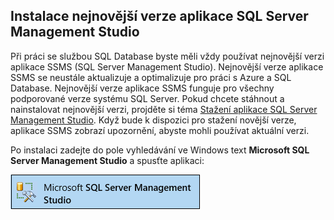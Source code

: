 ## <a name="install-the-newest-version-of-sql-server-management-studio"></a>Instalace nejnovější verze aplikace SQL Server Management Studio
  Při práci se službou SQL Database byste měli vždy používat nejnovější verzi aplikace SSMS (SQL Server Management Studio). Nejnovější verze aplikace SSMS se neustále aktualizuje a optimalizuje pro práci s Azure a SQL Database. Nejnovější verze aplikace SSMS funguje pro všechny podporované verze systému SQL Server. Pokud chcete stáhnout a nainstalovat nejnovější verzi, projděte si téma [Stažení aplikace SQL Server Management Studio](https://msdn.microsoft.com/library/mt238290.aspx). Když bude k dispozici pro stažení novější verze, aplikace SSMS zobrazí upozornění, abyste mohli používat aktuální verzi. 

  Po instalaci zadejte do pole vyhledávání ve Windows text **Microsoft SQL Server Management Studio** a spusťte aplikaci:

  ![SQL Server Management Studio](./media/sql-server-management-studio-install/ssms.png)



<!--HONumber=Nov16_HO2-->


